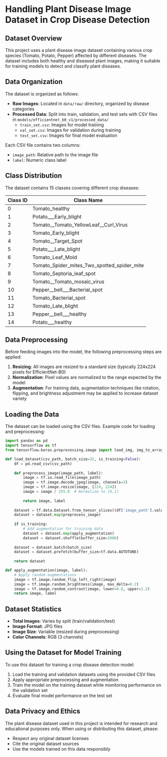 # Handling Plant Disease Image Dataset in Crop Disease Detection

## Dataset Overview

This project uses a plant disease image dataset containing various crop species (Tomato, Potato, Pepper) affected by different diseases. The dataset includes both healthy and diseased plant images, making it suitable for training models to detect and classify plant diseases.

## Data Organization

The dataset is organized as follows:

- **Raw Images**: Located in `data/raw/` directory, organized by disease categories
- **Processed Data**: Split into train, validation, and test sets with CSV files in `models/efficientnet_b0_v1/processed_data/`
  - `train_set.csv`: Images for model training
  - `val_set.csv`: Images for validation during training
  - `test_set.csv`: Images for final model evaluation

Each CSV file contains two columns:

- `image_path`: Relative path to the image file
- `label`: Numeric class label

## Class Distribution

The dataset contains 15 classes covering different crop diseases:

| Class ID | Class Name |
|----------|------------|
| 0 | Tomato_healthy |
| 1 | Potato___Early_blight |
| 2 | Tomato__Tomato_YellowLeaf__Curl_Virus |
| 3 | Tomato_Early_blight |
| 4 | Tomato__Target_Spot |
| 5 | Potato___Late_blight |
| 6 | Tomato_Leaf_Mold |
| 7 | Tomato_Spider_mites_Two_spotted_spider_mite |
| 8 | Tomato_Septoria_leaf_spot |
| 9 | Tomato__Tomato_mosaic_virus |
| 10 | Pepper__bell___Bacterial_spot |
| 11 | Tomato_Bacterial_spot |
| 12 | Tomato_Late_blight |
| 13 | Pepper__bell___healthy |
| 14 | Potato___healthy |

## Data Preprocessing

Before feeding images into the model, the following preprocessing steps are applied:

1. **Resizing**: All images are resized to a standard size (typically 224x224 pixels for EfficientNet-B0)
2. **Normalization**: Pixel values are normalized to the range expected by the model
3. **Augmentation**: For training data, augmentation techniques like rotation, flipping, and brightness adjustment may be applied to increase dataset variety

## Loading the Data

The dataset can be loaded using the CSV files. Example code for loading and preprocessing:

```python
import pandas as pd
import tensorflow as tf
from tensorflow.keras.preprocessing.image import load_img, img_to_array

def load_dataset(csv_path, batch_size=32, is_training=False):
    df = pd.read_csv(csv_path)
    
    def preprocess_image(image_path, label):
        image = tf.io.read_file(image_path)
        image = tf.image.decode_jpeg(image, channels=3)
        image = tf.image.resize(image, [224, 224])
        image = image / 255.0  # Normalize to [0,1]
        
        return image, label
    
    dataset = tf.data.Dataset.from_tensor_slices((df['image_path'].values, df['label'].values))
    dataset = dataset.map(preprocess_image)
    
    if is_training:
        # Add augmentation for training data
        dataset = dataset.map(apply_augmentation)
        dataset = dataset.shuffle(buffer_size=1000)
    
    dataset = dataset.batch(batch_size)
    dataset = dataset.prefetch(buffer_size=tf.data.AUTOTUNE)
    
    return dataset

def apply_augmentation(image, label):
    # Apply random augmentations
    image = tf.image.random_flip_left_right(image)
    image = tf.image.random_brightness(image, max_delta=0.2)
    image = tf.image.random_contrast(image, lower=0.8, upper=1.2)
    return image, label
```

## Dataset Statistics

- **Total Images**: Varies by split (train/validation/test)
- **Image Format**: JPG files
- **Image Size**: Variable (resized during preprocessing)
- **Color Channels**: RGB (3 channels)

## Using the Dataset for Model Training

To use this dataset for training a crop disease detection model:

1. Load the training and validation datasets using the provided CSV files
2. Apply appropriate preprocessing and augmentation
3. Train the model on the training dataset while monitoring performance on the validation set
4. Evaluate final model performance on the test set

## Data Privacy and Ethics

The plant disease dataset used in this project is intended for research and educational purposes only. When using or distributing this dataset, please:

- Respect any original dataset licenses
- Cite the original dataset sources
- Use the models trained on this data responsibly
